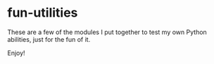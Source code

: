 # fun-utilities

These are a few of the modules I put together to test my own Python abilities, just for the fun of it.

Enjoy!
